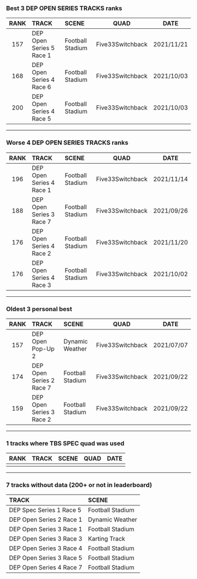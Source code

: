 ### Best 3 DEP OPEN SERIES TRACKS ranks
|RANK|TRACK|SCENE|QUAD|DATE|
|:---:|:---|:---|:---:|:---:|
|157|DEP Open Series 5 Race 1|Football Stadium|Five33Switchback|2021/11/21|
|168|DEP Open Series 4 Race 6|Football Stadium|Five33Switchback|2021/10/03|
|200|DEP Open Series 4 Race 5|Football Stadium|Five33Switchback|2021/10/03|
---
### Worse 4 DEP OPEN SERIES TRACKS ranks
|RANK|TRACK|SCENE|QUAD|DATE|
|:---:|:---|:---|:---:|:---:|
|196|DEP Open Series 4 Race 1|Football Stadium|Five33Switchback|2021/11/14|
|188|DEP Open Series 3 Race 7|Football Stadium|Five33Switchback|2021/09/26|
|176|DEP Open Series 4 Race 2|Football Stadium|Five33Switchback|2021/11/20|
|176|DEP Open Series 4 Race 3|Football Stadium|Five33Switchback|2021/10/02|
---
### Oldest 3 personal best
|RANK|TRACK|SCENE|QUAD|DATE|
|:---:|:---|:---|:---:|:---:|
|157|DEP Open Pop-Up 2|Dynamic Weather|Five33Switchback|2021/07/07|
|174|DEP Open Series 2 Race 7|Football Stadium|Five33Switchback|2021/09/22|
|159|DEP Open Series 3 Race 2|Football Stadium|Five33Switchback|2021/09/22|
---
### 1 tracks where TBS SPEC quad was used
|RANK|TRACK|SCENE|QUAD|DATE|
|:---:|:---|:---|:---:|:---:|
||||||
---
### 7 tracks without data (200+ or not in leaderboard)
|TRACK|SCENE|
|:---|:---|
|DEP Spec Series 1 Race 5|Football Stadium|
|DEP Open Series 2 Race 1|Dynamic Weather|
|DEP Open Series 3 Race 1|Football Stadium|
|DEP Open Series 3 Race 3|Karting Track|
|DEP Open Series 3 Race 4|Football Stadium|
|DEP Open Series 3 Race 5|Football Stadium|
|DEP Open Series 4 Race 7|Football Stadium|
